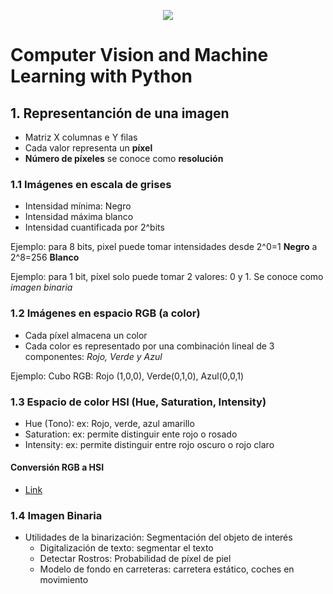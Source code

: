 <p align="center"> 
<img src="https://github.com/emunozlorenzo/MasterDataScience/blob/master/img/image2.png">
</p>

# Computer Vision and Machine Learning with Python

## 1. Representanción de una imagen
- Matriz X columnas e Y filas
- Cada valor representa un **píxel**
- **Número de píxeles** se conoce como **resolución**

### 1.1 Imágenes en escala de grises
  - Intensidad mínima: Negro
  - Intensidad máxima blanco
  - Intensidad cuantificada por 2^bits

Ejemplo: para 8 bits, pixel puede tomar intensidades desde 2^0=1 **Negro** a 2^8=256 **Blanco**

Ejemplo: para 1 bit, píxel solo puede tomar 2 valores: 0 y 1. Se conoce como *imagen binaria*

### 1.2 Imágenes en espacio RGB (a color)
  - Cada píxel almacena un color
  - Cada color es representado por una combinación lineal de 3 componentes: _Rojo, Verde y Azul_

Ejemplo: Cubo RGB: Rojo (1,0,0), Verde(0,1,0), Azul(0,0,1)

### 1.3 Espacio de color HSI (Hue, Saturation, Intensity)
  - Hue (Tono): ex: Rojo, verde, azul amarillo
  - Saturation: ex: permite distinguir ente rojo o rosado
  - Intensity: ex: permite distinguir entre rojo oscuro o rojo claro

#### Conversión RGB a HSI
  - [Link](https://www.had2know.org/technology/hsi-rgb-color-converter-equations.html)

### 1.4 Imagen Binaria
  - Utilidades de la binarización: Segmentación del objeto de interés
    - Digitalización de texto: segmentar el texto
    - Detectar Rostros: Probabilidad de píxel de piel
    - Modelo de fondo en carreteras: carretera estático, coches en movimiento

